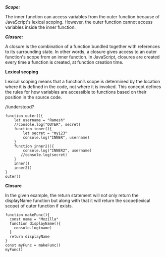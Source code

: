 ***Scope:*** 

The inner function can access variables from the outer function because of JavaScript's lexical scoping. However, the outer function cannot access variables inside the inner function.

***Closure:***

A closure is the combination of a function bundled together with references to its surrounding state. In other words, a closure gives access to an outer function's scope from an inner function. In JavaScript, closures are created every time a function is created, at function creation time.

**Lexical scoping**

Lexical scoping means that a function’s scope is determined by the location where it is defined in the code, not where it is invoked. This concept defines the rules for how variables are accessible to functions based on their position in the source code.

//understood?
```
function outer(){
    let username = "Ramesh"
    //console.log("OUTER", secret)
    function inner(){
        let secret = "my123"
        console.log("INNER", username)
    }
    function inner2(){
        console.log("INNER2", username)
       //console.log(secret)
    }
    inner()
    inner2()
}
outer()
```

**Closure**

In the given example, the return statement will not only return the displayName function but along with that it will return the scope(lexical scope) of outer function if exists.
```
function makeFunc(){
  const name = "Mozilla"
  function displayName(){
    console.log(name)
  }
  return displayName
}
const myFunc = makeFunc()
myFunc()
```
